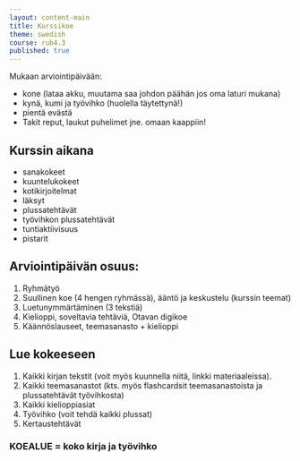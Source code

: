 ```yaml
---
layout: content-main
title: Kurssikoe
theme: swedish
course: rub4.3
published: true
---
```

Mukaan arviointipäivään:

* kone (lataa akku, muutama saa johdon päähän jos oma laturi mukana)
* kynä, kumi ja työvihko (huolella täytettynä!)
* pientä evästä
* Takit reput, laukut puhelimet jne. omaan kaappiin!

## Kurssin aikana

* sanakokeet
* kuuntelukokeet
* kotikirjoitelmat
* läksyt
* plussatehtävät
* työvihkon plussatehtävät
* tuntiaktiivisuus
* pistarit

## Arviointipäivän osuus:

1. Ryhmätyö
2. Suullinen koe (4 hengen ryhmässä), ääntö ja keskustelu (kurssin teemat)
3. Luetunymmärtäminen (3 tekstiä)
4. Kielioppi, soveltavia tehtäviä, Otavan digikoe
5. Käännöslauseet, teemasanasto + kielioppi 

## Lue kokeeseen

1. Kaikki kirjan tekstit (voit myös kuunnella niitä, linkki materiaaleissa).
2. Kaikki teemasanastot (kts. myös flashcardsit teemasanastoista ja plussatehtävät työvihkosta)
3. Kaikki kielioppiasiat
4. Työvihko (voit tehdä kaikki plussat)
5. Kertaustehtävät

### KOEALUE = koko kirja ja työvihko
